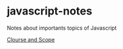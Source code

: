 # javascript-notes

Notes about importants topics of Javascript 

[Clourse and Scope](https://blog.bitsrc.io/a-beginners-guide-to-closures-in-javascript-97d372284dda)
